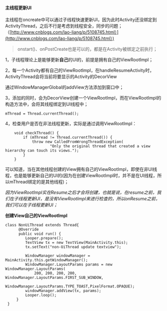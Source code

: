 #### 主线程更新UI

主线程在oncreate中可以通过子线程快速更新UI，因为此时Activity还没绑定到ActivityThread，之后不行是考虑到线程安全，同步的问题；（[http://www.cnblogs.com/lao-liang/p/5108745.html）](http://www.cnblogs.com/lao-liang/p/5108745.html）)

> onstart\(\)、onPostCreate也是可以的，都是在Activity被绑定之前执行；

1，子线程理论上是能够更新**自己**的UI的，前提是拥有自己的ViewRootImpl；

2，每一个Activity都有自己的ViewRootImpl，在handleResumeActivity时，ActivityThread会将当前将要显示的Activity的DecorView

通过WindowManagerGlobal的addView方法添加到窗口中；

3，添加的同时，会为DecorView创建一个ViewRootImpl，而在ViewRootImpl的构造方法中，会将其线程绑定到UI线程中；

```
mThread = Thread.currentThread();
```

4，检查用户是否在非法线程更新，实际是通过调用ViewRootImpl：

```
    void checkThread() {
        if (mThread != Thread.currentThread()) {
            throw new CalledFromWrongThreadException(
                    "Only the original thread that created a view hierarchy can touch its views.");
        }
    }
```

可以知道，当在其他线程创建的View拥有自己的ViewRootImpl，即使在非UI线程，也是能够更新自己的UI的\(因为在创建ViewRootImpl时，并不是在UI线程，所以mThread绑定的是其他线程\)；

_因为ViewRootImpl实在Resume之后才会将创建，也就是说，在resume之前，我们在子线程更新UI，是没有ViewRootImpl来进行检查的，所以onResume之前，我们可以在子线程更新UI；_



**创建View自己的ViewRootImpl**

```
class NonUiThread extends Thread{
      @Override
      public void run() {
         Looper.prepare();
         TextView tx = new TextView(MainActivity.this);
         tx.setText("non-UiThread update textview");
 
         WindowManager windowManager = MainActivity.this.getWindowManager();
         WindowManager.LayoutParams params = new WindowManager.LayoutParams(
             200, 200, 200, 200, WindowManager.LayoutParams.FIRST_SUB_WINDOW,
                 WindowManager.LayoutParams.TYPE_TOAST,PixelFormat.OPAQUE);
         windowManager.addView(tx, params); 
         Looper.loop();
     }
 }
```



